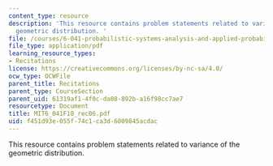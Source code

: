 ```yaml
---
content_type: resource
description: 'This resource contains problem statements related to variance of the
  geometric distribution. '
file: /courses/6-041-probabilistic-systems-analysis-and-applied-probability-fall-2010/f451d93e055f74c1ca3d6009845acdac_MIT6_041F10_rec06.pdf
file_type: application/pdf
learning_resource_types:
- Recitations
license: https://creativecommons.org/licenses/by-nc-sa/4.0/
ocw_type: OCWFile
parent_title: Recitations
parent_type: CourseSection
parent_uid: 61319af1-4f0c-da08-892b-a16f98cc7ae7
resourcetype: Document
title: MIT6_041F10_rec06.pdf
uid: f451d93e-055f-74c1-ca3d-6009845acdac
---
```

This resource contains problem statements related to variance of the geometric distribution. 